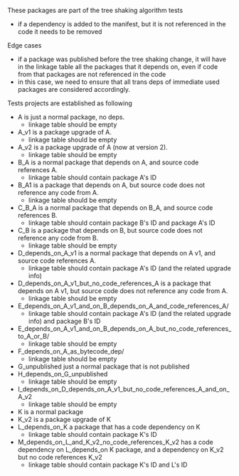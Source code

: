 These packages are part of the tree shaking algorithm tests
- if a dependency is added to the manifest, but it is not referenced in the code it needs to be removed

Edge cases
- if a package was published before the tree shaking change, it will have in the linkage table all the 
packages that it depends on, even if code from that packages are not referenced in the code
- in this case, we need to ensure that all trans deps of immediate used packages are considered accordingly.


Tests projects are established as following

- A is just a normal package, no deps.
    - linkage table should be empty
- A_v1 is a package upgrade of A.
    - linkage table should be empty
- A_v2 is a package upgrade of A (now at version 2).
    - linkage table should be empty
- B_A is a normal package that depends on A, and source code references A.
    - linkage table should contain package A's ID
- B_A1 is a package that depends on A, but source code does not reference any code from A.
     - linkage table should be empty
- C_B_A is a normal package that depends on B_A, and source code references B.
     - linkage table should contain package B's ID and package A's ID
- C_B is a package that depends on B, but source code does not reference any code from B.
     - linkage table should be empty
- D_depends_on_A_v1 is a normal package that depends on A v1, and source code references A.
     - linkage table should contain package A's ID (and the related upgrade info)
- D_depends_on_A_v1_but_no_code_references_A is a package that depends on A v1, but source code does not reference any code from A.
     - linkage table should be empty
- E_depends_on_A_v1_and_on_B_depends_on_A_and_code_references_A/
     - linkage table should contain package A's ID (and the related upgrade info) and package B's ID
- E_depends_on_A_v1_and_on_B_depends_on_A_but_no_code_references_to_A_or_B/
    - linkage table should be empty
- F_depends_on_A_as_bytecode_dep/
    - linkage table should be empty
- G_unpublished just a normal package that is not published
- H_depends_on_G_unpublished
    - linkage table should be empty
- I_depends_on_D_depends_on_A_v1_but_no_code_references_A_and_on_A_v2
    - linkage table should be empty
- K is a normal package
- K_v2 is a package upgrade of K
- L_depends_on_K a package that has a code dependency on K
    - linkage table should contain package K's ID
- M_depends_on_L_and_K_v2_no_code_references_K_v2 has a code dependency on L_depends_on K package, and a dependency on K_v2 but no code
references K_v2
    - linkage table should contain package K's ID and L's ID
